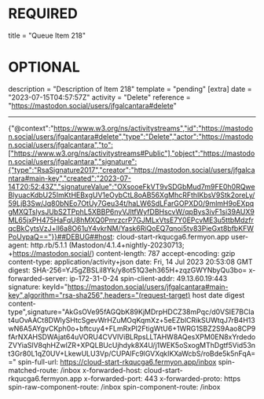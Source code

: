 
# REQUIRED
title = "Queue Item 218"
# OPTIONAL
description = "Description of Item 218"
template = "pending"
[extra]
date = "2023-07-15T04:57:57Z"
activity = "Delete"
reference = "https://mastodon.social/users/jfgalcantara#delete"

---
{"@context":"https://www.w3.org/ns/activitystreams","id":"https://mastodon.social/users/jfgalcantara#delete","type":"Delete","actor":"https://mastodon.social/users/jfgalcantara","to":["https://www.w3.org/ns/activitystreams#Public"],"object":"https://mastodon.social/users/jfgalcantara","signature":{"type":"RsaSignature2017","creator":"https://mastodon.social/users/jfgalcantara#main-key","created":"2023-07-14T20:52:43Z","signatureValue":"OXsooeFkVT9vSDGbMud7m9FE0h0RQweBlyuacKdbU25ImKtHEBxgUV1eOybCtL8oAB56XgMhcRFthIKbsV9Stk2oreLy/59LjB3Sw/Jq80bNEo7OtUy7Geu34t/haLW6SdLFarGOPXD0/9mlmH9oEXpqgMXQTslysJUbS2TPphL5XBBP6nyVJltfWyfDBHscvW/qpBys3ivF1si39AUX9ML65jxPH475HaFqU8hMXQ0PmrzcrP7GJMLxVtsE7Y0EPcvME3u5ttbMdzfrqcBkCytsVzJ+ll6a8O61uY4vkrNM/Yask6RiQoEQ7qnoi5tv83PieGxt8bfbKFWPoUypaQ=="}}##DEBUG##host: cloud-start-rkqucga6.fermyon.app
user-agent: http.rb/5.1.1 (Mastodon/4.1.4+nightly-20230713; +https://mastodon.social/)
content-length: 787
accept-encoding: gzip
content-type: application/activity+json
date: Fri, 14 Jul 2023 20:53:08 GMT
digest: SHA-256=YJ5gZBSLil8Yk/y8ot51Q3eh365H+zqzGWYNbyQu3bo=
x-forwarded-server: ip-172-31-0-24
spin-client-addr: 49.13.60.19:443
signature: keyId="https://mastodon.social/users/jfgalcantara#main-key",algorithm="rsa-sha256",headers="(request-target) host date digest content-type",signature="AkGsOVe95fAGQbK89KjMDrpHDCZ38mPqc/d0VSIE7BCIat4uOvAACt8DWlySHtcSgevWrHZuMOqKqmXz+5eEZblCRikSUWtqJ7rB4H13wN6A5AYgvCKph0o+bftcuy4+FLmRxPI2FtigWtU6+1WRG1SBZ2S9Aao8CP9fArNXAHSDWAjat64uVORU4CVVlViBLRpsLLTAHW8AQesXPM0EN8xYrdedoZVYiaSlV8qhHZwlZR+XPQLBUcUjhdyk8X4U/j1WEK5oSxogMThDgtf5Vid53nt3Gr80L1qZ0UV+LkewULU3Vp/CUPAlFc9lGVXqkIKXaWcbS/roBde5k5nFqA=="
spin-full-url: https://cloud-start-rkqucga6.fermyon.app/inbox
spin-matched-route: /inbox
x-forwarded-host: cloud-start-rkqucga6.fermyon.app
x-forwarded-port: 443
x-forwarded-proto: https
spin-raw-component-route: /inbox
spin-component-route: /inbox

